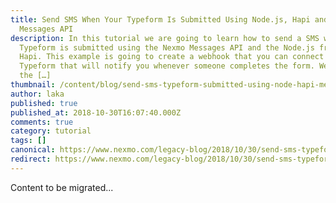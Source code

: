```yaml
---
title: Send SMS When Your Typeform Is Submitted Using Node.js, Hapi and the
  Messages API
description: In this tutorial we are going to learn how to send a SMS when your
  Typeform is submitted using the Nexmo Messages API and the Node.js framework
  Hapi. This example is going to create a webhook that you can connect to your
  Typeform that will notify you whenever someone completes the form. We’ll use
  the […]
thumbnail: /content/blog/send-sms-typeform-submitted-using-node-hapi-messages-api-dr/nexmo-typeform-sms.png
author: laka
published: true
published_at: 2018-10-30T16:07:40.000Z
comments: true
category: tutorial
tags: []
canonical: https://www.nexmo.com/legacy-blog/2018/10/30/send-sms-typeform-submitted-using-node-hapi-messages-api-dr
redirect: https://www.nexmo.com/legacy-blog/2018/10/30/send-sms-typeform-submitted-using-node-hapi-messages-api-dr
---
```


Content to be migrated...
